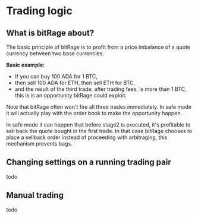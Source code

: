 # Trading logic

## What is bitRage about?

The basic principle of bitRage is to profit from a price imbalance of a quote currency between two base currencies. 

**Basic example:**

* If you can buy 100 ADA for 1 BTC,
* then sell 100 ADA for ETH, then sell ETH for BTC,
* and the result of the third trade, after trading fees, is more than 1 BTC, this is is an opportunity bitRage could exploit.

Note that bitRage often won't fire all three trades immediately. In safe mode it will actually play with the order book to make the opportunity happen.

In safe mode it can happen that before stage2 is executed, it's profitable to sell back the quote bought in the first trade. In that case bitRage chooses to place a sellback order instead of proceeding with arbitraging, this mechanism prevents bags.

## Changing settings on a running trading pair

todo

## Manual trading

todo


